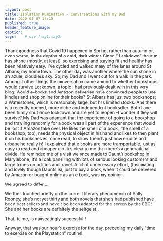 ```yaml
---
layout: post
title: Isolation Rumination - Conversations with my Dad
date: 2020-05-07 14:13
published: true
header_feature_image:
caption:
tags:    # use [tag1,tag2]
---
```

Thank goodness that Covid 19 happened in Spring, rather than autumn or, even worse, in the depths of a cold, dark  winter.
Since “ Lockdown” the sun has shone (mostly, at least), so exercising and staying fit and healthy has been relatively easy.
I’ve cycled and walked many of the lanes around St Albans; my home town.
The other day was another where the sun shone in an azure, cloudless sky. So, my Dad and I went out for a walk in the park. Amongst other things the conversation came around to whether bookshops would survive Lockdown, a topic I had previously dealt with in this very blog. Would e-books and Amazon deliveries have convinced people to use kindles and shop online for their books?
St Albans has just two bookshops; a Waterstones, which is reasonably large, but has limited stocks. And there is a recently opened, more niche and independent bookseller. Both have been firmly shut since lockdown and are yet to reopen -I wonder if they will survive?
My Dad was adamant that the experience of going to a bookshop and trawling randomly for a book was all part of the experience that would be lost if Amazon take over. He likes the smell of a book, (the smell of a bookshop, too), needs the physical object in his hand and likes to then plant it on his bookshelves, once read, to show friends just how erudite and urbane he really is! I explained that e books are more transportable, just as easy to read and cheaper too. It’s clear to me that there’s a generational divide.   He reminded me of a visit we once made to Daunt’s bookshop in Marylebone; it’s all oak panelling with lots of serious looking customers and large tomes on politics and travel.
A lot of unnecessary effort, (fascinating and lovely though Daunts is), just to buy a book, when it could be delivered by Amazon or bought online as an e book, was my opinion.

We agreed to differ….

We then touched briefly on the current literary phenomenon of Sally Rooney; she’s not yet thirty and both novels that she’s had published have been best sellers and have also been adapted for the screen by the BBC! She and her books are definitely the zeitgeist..

That, to me, is nauseatingly successful!!

Anyway, that was our hour’s exercise for the day, preceding my daily “time to exercise on the Playstation” routine!
